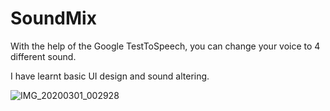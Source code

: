 # SoundMix
With the help of the Google TestToSpeech, you can change your voice to 4 different sound.

I have learnt basic UI design and sound altering.

![IMG_20200301_002928](https://user-images.githubusercontent.com/24733838/75615378-df00b480-5b53-11ea-9c72-0920cc0c1df9.jpg)

